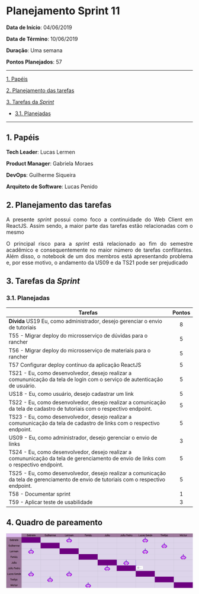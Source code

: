 # Planejamento Sprint 11

**Data de Início**: 04/06/2019

**Data de Término**: 10/06/2019

**Duração**: Uma semana

**Pontos Planejados**: 57

-------

[1. Papéis](#_1-papéis)

[2. Planejamento das tarefas](#_2-planejamento-das-tarefas)

[3. Tarefas da _Sprint_](#_3-tarefas-da-sprint)  

  * [3.1. Planejadas](#_31-planejadas)

-------

## 1. Papéis

**Tech Leader**: Lucas Lermen

**Product Manager**: Gabriela Moraes

**DevOps**: Guilherme Siqueira

**Arquiteto de Software**: Lucas Penido


## 2. Planejamento das tarefas

<p align = "justify"> A presente <i>sprint</i> possui como foco a continuidade do Web Client em ReactJS. Assim sendo, a maior parte das tarefas estão relacionadas com o mesmo</p>
<p align = "justify"> O principal risco para a <i>sprint</i> está relacionado ao fim do semestre acadêmico e consequentemente no maior número de tarefas conflitantes. Além disso, o notebook de um dos membros está apresentando problema e, por esse motivo, o andamento da US09 e da TS21 pode ser prejudicado</p>


## 3. Tarefas da _Sprint_

### 3.1. Planejadas

|Tarefas|Pontos|
|-|:--:|
| **Dívida** US19 Eu, como administrador, desejo gerenciar o envio de tutoriais | 8 |
| T55 - Migrar deploy do microsserviço de dúvidas para o rancher | 5 |
| T56 - Migrar deploy do microsserviço de materiais para o rancher | 5 |
| T57 Configurar deploy contínuo da aplicação ReactJS | 5 |
| TS21 - Eu, como desenvolvedor, desejo realizar a comununicação da tela de login com o serviço de autenticação de usuário. | 5 |
| US18 - Eu, como usuário, desejo cadastrar um link | 5 |
| TS22 - Eu, como desenvolvedor, desejo realizar a comunicação da tela de cadastro de tutoriais com o respectivo endpoint. | 5 |
| TS23 - Eu, como desenvolvedor, desejo realizar a comununicação da tela de cadastro de links com o respectivo endpoint.| 5 |
| US09 - Eu, como administrador, desejo gerenciar o envio de links| 3 |
| TS24 - Eu, como desenvolvedor, desejo realizar a comununicação da tela de gerenciamento de envio de links com o respectivo endpoint. | 5 |
| TS25 - Eu, como desenvolvedor, desejo realizar a comunicação da tela de gerenciamento de envio de tutoriais com o respectivo endpoint. | 5 |
| T58 - Documentar sprint | 1 |
| T59 - Aplicar teste de usabilidade | 3 |

## 4. Quadro de pareamento

![](./imagens/quadropareamento-sprint11.png)
